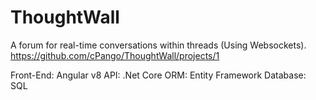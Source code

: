 # ThoughtWall
A forum for real-time conversations within threads (Using Websockets). https://github.com/cPango/ThoughtWall/projects/1

Front-End: Angular v8
API: .Net Core 
ORM: Entity Framework 
Database: SQL
